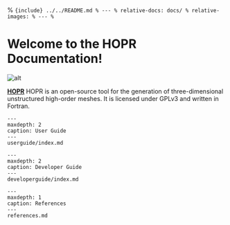 % ```{include} ../../README.md
% ---
% relative-docs: docs/
% relative-images:
% ---
% ```

# Welcome to the HOPR Documentation!

![alt](../HOPR.png)

[**HOPR**](https://github.com/hopr-framework/hopr)
HOPR is an open-source tool for the generation of three-dimensional unstructured high-order meshes.
It is licensed under GPLv3 and written in Fortran.

```{toctree}
---
maxdepth: 2
caption: User Guide
---
userguide/index.md
```

```{toctree}
---
maxdepth: 2
caption: Developer Guide
---
developerguide/index.md
```

```{toctree}
---
maxdepth: 1
caption: References
---
references.md
```

